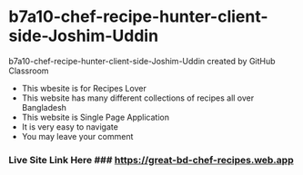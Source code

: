 # b7a10-chef-recipe-hunter-client-side-Joshim-Uddin
b7a10-chef-recipe-hunter-client-side-Joshim-Uddin created by GitHub Classroom

* This wbesite is for Recipes Lover
* This website has many different collections of recipes all over Bangladesh
* This website is Single Page Application
* It is very easy to navigate
* You may leave your comment

### Live Site Link Here ### <https://great-bd-chef-recipes.web.app>
